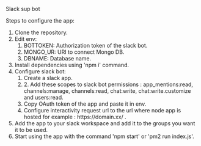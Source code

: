 <p>Slack sup bot</p>
<p>Steps to configure the app:</p>
<ol>
    <li>Clone the repository.</li>
    <li>Edit env:<ol>
            <li>BOTTOKEN: Authorization token of the slack bot.</li>
            <li>MONGO_UR: URI to connect Mongo DB.</li>
            <li>DBNAME: Database name.</li>
        </ol>
    </li>
    <li>Install dependencies using &apos;npm i&apos; command.</li>
    <li>Configure slack bot:<ol>
            <li>Create a slack app.</li>
            <li>2. Add these scopes to slack bot permissions : app_mentions:read, channels:manage, channels:read, chat:write, chat:write.customize and users:read.</li>
            <li>Copy OAuth token of the app and paste it in env.</li>
            <li>Configure interactivity request url to the url where node app is hosted for example : https://domain.xx/ .</li>
        </ol>
    </li>
    <li>Add the app to your slack workspace and add it to the groups you want it to be used.</li>
    <li>Start using the app with the command &apos;npm start&apos; or &apos;pm2 run index.js&apos;.</li>
</ol>
